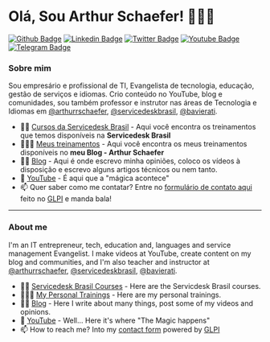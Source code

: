 # Olá, Sou Arthur Schaefer! 👨🏾‍💻

[![Github Badge](https://img.shields.io/badge/-Github-000?style=flat-square&logo=Github&logoColor=white&link=https://github.com/arthurrschaefer)](https://github.com/arthurrschaefer)
[![Linkedin Badge](https://img.shields.io/badge/-LinkedIn-blue?style=flat-square&logo=Linkedin&logoColor=white&link=https://www.linkedin.com/in/arthurrschaefer)](https://www.linkedin.com/in/arthurrschaefer)
[![Twitter Badge](https://img.shields.io/badge/-Twitter-1ca0f1?style=flat-square&labelColor=1ca0f1&logo=twitter&logoColor=white&link=https://twitter.com/arthurrschaefer)](https://twitter.com/arthurrschaefer)
[![Youtube Badge](https://img.shields.io/badge/-YouTube-ff0000?style=flat-square&labelColor=ff0000&logo=youtube&logoColor=white&link=https://www.youtube.com/ArthurSchaefer)](https://www.youtube.com/ArthurSchaefer)
[![Telegram Badge](https://img.shields.io/badge/Telegram-%40arthurrschaefer-0088CC)](https://t.me/arthurrschaefer)

### Sobre mim
Sou empresário e profissional de TI, Evangelista de tecnologia, educação, gestão de serviços e idiomas. Crio conteúdo no YouTube, blog e comunidades, sou também professor e instrutor nas áreas de Tecnologia e Idiomas em [@arthurrschaefer](https://www.arthurschaefer.com.br), [@servicedeskbrasil](https://www.servicedeskbrasil.com.br/), [@bavierati](https://www.bavierati.com.br).

- 📘💼 [Cursos da Servicedesk Brasil](https://servicedeskbrasil.maestrus.com/treinamentos) - Aqui você encontra os treinamentos que temos disponíveis na **Servicedesk Brasil**
-  👨🏾‍🏫 [Meus treinamentos](https://www.arthurschaefer.com.br/cursos-e-treinamentos/) - Aqui você encontra os meus treinamentos disponíveis no **meu Blog - Arthur Schaefer**
- ✍🏼 [Blog](https://www.arthurschaefer.com.br) - Aqui é onde escrevo minha opiniões, coloco os vídeos à disposição e escrevo alguns artigos técnicos ou nem tanto.
- 🎥 [YouTube](https://youtube.com/ArthurSchaefer) - É aqui que a "mágica acontece"
- 📫 Quer saber como me contatar? Entre no [formulário de contato aqui](http://contato.arthurschaefer.com.br/marketplace/formcreator/front/formdisplay.php?id=1) feito no [GLPI](https://github.com/arthurrschaefer/glpi) e manda bala!


----

### About me
I'm an IT entrepreneur, tech, education and, languages and service management Evangelist. I make videos at YouTube, create content on my blog and communities, and I'm also teacher and instructor at [@arthurrschaefer](https://www.arthurschaefer.com.br), [@servicedeskbrasil](https://www.servicedeskbrasil.com.br/), [@bavierati](https://www.bavierati.com.br).

- 📘💼 [Servicedesk Brasil Courses](https://servicedeskbrasil.maestrus.com/treinamentos) - Here are the Servicdesk Brasil courses.
-  👨🏾‍🏫 [My Personal Trainings](https://www.arthurschaefer.com.br/cursos-e-treinamentos/) - Here are my personal trainings.
- ✍🏼 [Blog](https://www.arthurschaefer.com.br) - Here I write about many things, post some of my videos and opinions.
- 🎥 [YouTube](https://youtube.com/ArthurSchaefer) - Well... Here it's where "The Magic happens"
- 📫 How to reach me? Into my [contact form](http://contato.arthurschaefer.com.br/marketplace/formcreator/front/formdisplay.php?id=1) powered by [GLPI](https://github.com/arthurrschaefer/glpi-communidade)


<!--
- 🔭 I’m currently working on getting a better IT leader and find new products and solutions to clients and companies.
- 🌱 I’m currently learning new ways to deliver and improve Service Management.
![ArthurSchaefer Status no Github](https://github-readme-stats.vercel.app/api?username=arthurrschaefer&show_icons=true&theme=radical)
**arthurrschaefer/arthurrschaefer** is a ✨ _special_ ✨ repository because its `README.md` (this file) appears on your GitHub profile.
Here are some ideas to get you started:

- 🔭 I’m currently working on ...
- 🌱 I’m currently learning ...
- 👯 I’m looking to collaborate on ...
- 🤔 I’m looking for help with ...
- 💬 Ask me about ...
- 📫 How to reach me: ...
- 😄 Pronouns: ...
- ⚡ Fun fact: ...
-->

